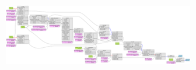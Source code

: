 ![alt text](https://github.com/nmhansson/MedicalImageProcessingPipelines/blob/master/python_scripts/segmentation_pipelines/MultiAtlasAppearanceSegmentation/network_layout_multiatlas_app_segm.svg)
